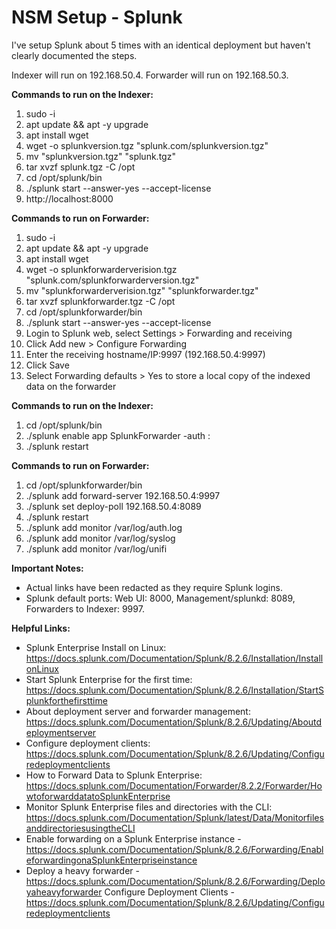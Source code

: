 # NSM Setup - Splunk
I've setup Splunk about 5 times with an identical deployment but haven't clearly documented the steps.   


Indexer will run on 192.168.50.4. Forwarder will run on 192.168.50.3. 

**Commands to run on the Indexer:**
1. sudo -i  
2. apt update && apt -y upgrade 
3. apt install wget
4. wget -o splunkversion.tgz "splunk.com/splunkversion.tgz" 
5. mv "splunkversion.tgz" "splunk.tgz"
6. tar xvzf splunk.tgz -C /opt
7. cd /opt/splunk/bin
8. ./splunk start --answer-yes --accept-license
9. http://localhost:8000


**Commands to run on Forwarder:**
1. sudo -i 
2. apt update && apt -y upgrade 
3. apt install wget
4. wget -o splunkforwarderverision.tgz "splunk.com/splunkforwarderversion.tgz"
5. mv "splunkforwarderverision.tgz" "splunkforwarder.tgz"
6. tar xvzf splunkforwarder.tgz -C /opt
7. cd /opt/splunkforwarder/bin
8. ./splunk start --answer-yes --accept-license
10. Login to Splunk web, select Settings > Forwarding and receiving
11. Click Add new > Configure Forwarding
12. Enter the receiving hostname/IP:9997 (192.168.50.4:9997)
13. Click Save
14. Select Forwarding defaults > Yes to store a local copy of the indexed data on the forwarder


**Commands to run on the Indexer:** 
1. cd /opt/splunk/bin
2. ./splunk enable app SplunkForwarder -auth <username>:<password>
3. ./splunk restart 

  
**Commands to run on Forwarder:**
1. cd /opt/splunkforwarder/bin
2. ./splunk add forward-server 192.168.50.4:9997
3. ./splunk set deploy-poll 192.168.50.4:8089
4. ./splunk restart 
12. ./splunk add monitor /var/log/auth.log
13. ./splunk add monitor /var/log/syslog
14. ./splunk add monitor /var/log/unifi

  
**Important Notes:**
- Actual links have been redacted as they require Splunk logins. 
- Splunk default ports: Web UI: 8000, Management/splunkd: 8089, Forwarders to Indexer: 9997.



**Helpful Links:**
- Splunk Enterprise Install on Linux: https://docs.splunk.com/Documentation/Splunk/8.2.6/Installation/InstallonLinux
- Start Splunk Enterprise for the first time: https://docs.splunk.com/Documentation/Splunk/8.2.6/Installation/StartSplunkforthefirsttime
- About deployment server and forwarder management: https://docs.splunk.com/Documentation/Splunk/8.2.6/Updating/Aboutdeploymentserver
- Configure deployment clients: https://docs.splunk.com/Documentation/Splunk/8.2.6/Updating/Configuredeploymentclients
- How to Forward Data to Splunk Enterprise: https://docs.splunk.com/Documentation/Forwarder/8.2.2/Forwarder/HowtoforwarddatatoSplunkEnterprise
- Monitor Splunk Enterprise files and directories with the CLI: https://docs.splunk.com/Documentation/Splunk/latest/Data/MonitorfilesanddirectoriesusingtheCLI
- Enable forwarding on a Splunk Enterprise instance -https://docs.splunk.com/Documentation/Splunk/8.2.6/Forwarding/EnableforwardingonaSplunkEnterpriseinstance
- Deploy a  heavy forwarder - https://docs.splunk.com/Documentation/Splunk/8.2.6/Forwarding/Deployaheavyforwarder
Configure Deployment Clients - https://docs.splunk.com/Documentation/Splunk/8.2.6/Updating/Configuredeploymentclients 
